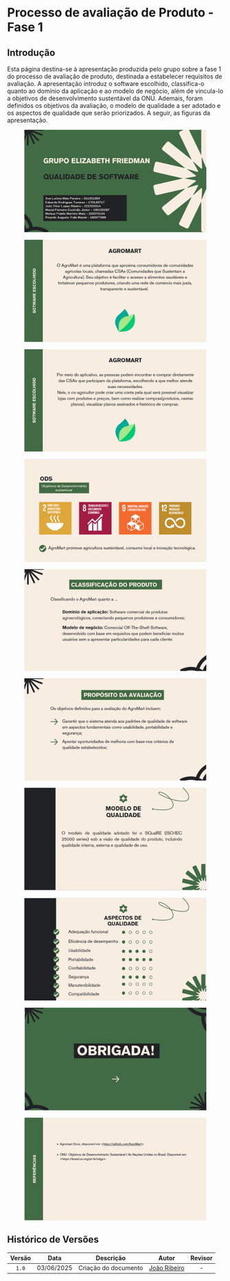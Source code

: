 # Processo de avaliação de Produto - Fase 1

## Introdução

Esta página destina-se à apresentação produzida pelo grupo sobre a fase 1 do processo de avaliação de produto, destinada a estabelecer requisitos de avaliação. A apresentação introduz o software escolhido, classifica-o quanto ao domínio da aplicação e ao modelo de negócio, além de vincula-lo a objetivos de desenvolvimento sustentável da ONU. Ademais, foram definidos os objetivos da avaliação, o modelo de qualidade a ser adotado e os aspectos de qualidade que serão priorizados. A seguir, as figuras da apresentação.

<div align="center">
    <figure>
        <img src="../images/apresentacoesAssets/fase1_1.PNG">
    </figure>
    <figure>
        <img src="../images/apresentacoesAssets/fase1_2.PNG">
    </figure>
    <figure>
        <img src="../images/apresentacoesAssets/fase1_3.PNG">
    </figure>
    <figure>
        <img src="../images/apresentacoesAssets/fase1_4.PNG">
    </figure>
    <figure>
        <img src="../images/apresentacoesAssets/fase1_5.PNG">
    </figure>
    <figure>
        <img src="../images/apresentacoesAssets/fase1_6.PNG">
    </figure>
    <figure>
        <img src="../images/apresentacoesAssets/fase1_7.PNG">
    </figure>
    <figure>
        <img src="../images/apresentacoesAssets/fase1_8.PNG">
    </figure>
    <figure>
        <img src="../images/apresentacoesAssets/fase1_9.PNG">
    </figure>
    <figure>
        <img src="../images/apresentacoesAssets/fase1_10.PNG">
    </figure>
</div>


## Histórico de Versões

|Versão|Data|Descrição|Autor|Revisor|
|:----:|----|---------|-----|:-------:|
|`1.0`|03/06/2025|Criação do documento| [João Ribeiro](https://github.com/Joa0V) | - |